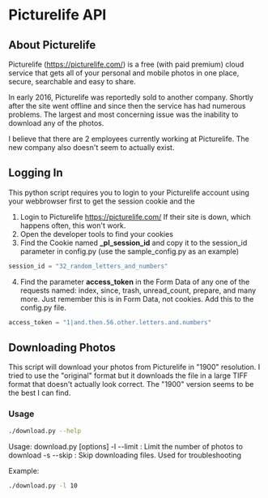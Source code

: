 # Picturelife API

## About Picturelife
Picturelife (https://picturelife.com/) is a free (with paid premium) cloud service that gets all of your personal and mobile photos in one place, secure, searchable and easy to share.

In early 2016, Picturelife was reportedly sold to another company. Shortly after the site went offline and since then the service has had numerous problems. The largest and most concerning issue was the inability to download any of the photos.

I believe that there are 2 employees currently working at Picturelife. The new company also doesn't seem to actually exist.

## Logging In

This python script requires you to login to your Picturelife account using your webbrowser first to get the session cookie and the 

1. Login to Picturelife https://picturelife.com/ If their site is down, which happens often, this won't work.
2. Open the developer tools to find your cookies
3. Find the Cookie named **_pl_session_id** and copy it to the session_id parameter in config.py (use the sample_config.py as an example)
```python
session_id = "32_random_letters_and_numbers"
```
4. Find the parameter **access_token** in the Form Data of any one of the requests named: index, since, trash, unread_count, prepare, and many more. Just remember this is in Form Data, not cookies. Add this to the config.py file.
```python
access_token = "1|and.then.56.other.letters.and.numbers"
```

## Downloading Photos

This script will download your photos from Picturelife in "1900" resolution. I tried to use the "original" format but it downloads the file in a large TIFF format that doesn't actually look correct. The "1900" version seems to be the best I can find.

### Usage
```bash
./download.py --help
```

Usage: download.py [options]
 -l --limit : Limit the number of photos to download
 -s --skip  : Skip downloading files. Used for troubleshooting

Example:

```bash
./download.py -l 10
```
